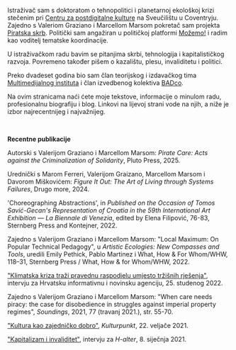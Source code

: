 <!--
.. title: Dobrodošli!
.. author: Tomislav Medak
.. date: 2022-03-21 19:52:05 UTC
.. description: Tomislav Medak, osobne mrežne stranice s tekstovima, umjetničkim radovima, biografijom, blogom i kontaktom.
-->

Istraživač sam s doktoratom o tehnopolitici i planetarnoj ekološkoj krizi stečenim pri [Centru za postdigitalne kulture](http://www.coventry.ac.uk/research/areas-of-research/postdigital-cultures/) na Sveučilištu u Coventryju. Zajedno s Valeriom Graziano i Marcellom Marsom pokretač sam projekta [Piratska skrb](https://pirate.care). Politički sam angažiran u političkoj platformi [Možemo!](https://mozemo.hr) i radim kao voditelj tematske koordinacije.

U istraživačkom radu bavim se pitanjima skrbi, tehnologija i kapitalističkog razvoja. Povremeno također pišem o kazalištu, plesu, invaliditetu i politici.

Preko dvadeset godina bio sam član teorijskog i izdavačkog tima [Multimedijalnog instituta](http://www.mi2.hr/) i član izvedbenog kolektiva [BADco](http://badco.hr/).

Na ovim stranicama naći ćete moje tekstove, informacije o minulom radu, profesionalnu biografiju i blog. Linkovi na lijevoj strani vode na njih, a niže je izbor najrecentnijeg i najvažnijeg.

<br>

**Recentne publikacije**

Autorski s Valerijom Graziano i Marcellom Marsom: *Pirate Care: Acts against the Criminalization of Solidarity*, Pluto Press, 2025.

Urednički s Marom Ferreri, Valerijom Graizano, Marcellom Marsom i Davorom Miškovićem: *Figure It Out: The Art of Living through Systems Failures*, Drugo more, 2024.

'Choreographing Abstractions', in *Published on the Occasion of Tomos Savić-Gecan's Representation of Croatia in the 59th International Art Exhibition — La Biennale di Venezia*, edited by Elena Filipović, 76-83, Sternberg Press and Kontejner, 2022.

Zajedno s Valerijom Graziano i Marcellom Marsom: "Local Maximum: On Popular Technical Pedagogy", u *Artistic Ecologies: New Compasses and Tools*, uredili Emily Pethick, Pablo Martinez i What, How & For Whom/WHW, 118–31, Sternberg Press / What, How & for Whom/WHW, 2022.

["Klimatska kriza traži pravednu raspodjelu umjesto tržišnih rješenja"](https://www.index.hr/vijesti/clanak/hrvatski-znanstvenik-ogranicenje-globalnog-zagrijavanja-na-15c-vise-nije-realno/2415360.aspx), intervju za Hrvatsku informativnu i novinsku agenciju, 25. studenog 2022.

Zajedno s Valerijom Graziano i Marcellom Marsom: "When care needs piracy: the case for disobedience in struggles against imperial property regimes", *Soundings*, 2021, 77 (travanj 2021.), str. 55-70.

["Kultura kao zajedničko dobro"](https://www.kulturpunkt.hr/content/kultura-kao-zajednicko-dobro-0), *Kulturpunkt*, 22. veljače 2021.

["Kapitalizam i invaliditet"](/posts/invaliditet/), intervju za *H-alter*, 8. siječnja 2021.

